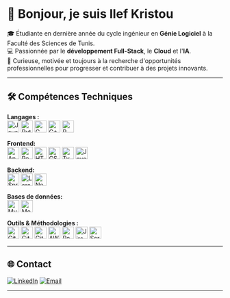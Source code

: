 # 👋 Bonjour, je suis Ilef Kristou  

🎓 Étudiante en dernière année du cycle ingénieur en **Génie Logiciel** à la Faculté des Sciences de Tunis.  
💻 Passionnée par le **développement Full-Stack**, le **Cloud** et l'**IA**.  
🚀 Curieuse, motivée et toujours à la recherche d'opportunités professionnelles pour progresser et contribuer à des projets innovants.  

---

## 🛠️ Compétences Techniques

**Langages :**  
<img src="https://skillicons.dev/icons?i=java" title="Java" height="28" />
<img src="https://skillicons.dev/icons?i=python" title="Python" height="28" />
<img src="https://skillicons.dev/icons?i=c" title="C" height="28" />
<img src="https://skillicons.dev/icons?i=cpp" title="C++" height="28" />
<img src="https://skillicons.dev/icons?i=r" title="R" height="28" />

**Frontend:**  
<img src="https://skillicons.dev/icons?i=angular" title="Angular" height="28" />
<img src="https://skillicons.dev/icons?i=react" title="React" height="28" />
<img src="https://skillicons.dev/icons?i=html" title="HTML5" height="28" />
<img src="https://skillicons.dev/icons?i=css" title="CSS3" height="28" />
<img src="https://skillicons.dev/icons?i=ts" title="TypeScript" height="28" />
<img src="https://skillicons.dev/icons?i=js" title="JavaScript" height="28" />

**Backend:**  
<img src="https://skillicons.dev/icons?i=spring" title="Spring Boot" height="28" />
<img src="https://skillicons.dev/icons?i=laravel" title="Laravel" height="28" />
<img src="https://skillicons.dev/icons?i=nestjs" title="NestJS" height="28" />

**Bases de données:**  
<img src="https://skillicons.dev/icons?i=mysql" title="MySQL" height="28" />
<img src="https://skillicons.dev/icons?i=mongodb" title="MongoDB" height="28" />

**Outils & Méthodologies :**  
<img src="https://skillicons.dev/icons?i=git" title="Git" height="28" />
<img src="https://skillicons.dev/icons?i=github" title="GitHub" height="28" />
<img src="https://skillicons.dev/icons?i=gitlab" title="GitLab" height="28" />
<img src="https://skillicons.dev/icons?i=aws" title="AWS" height="28" />
<img src="https://skillicons.dev/icons?i=postman" title="Postman" height="28" />
<img src="https://skillicons.dev/icons?i=jira" title="Jira" height="28" />
<img src="https://img.shields.io/badge/-Scrum-6DB33F?style=flat" title="Scrum" height="28" />

---

## 🌐 Contact

[![LinkedIn](https://img.shields.io/badge/LinkedIn-0077B5?style=for-the-badge&logo=linkedin&logoColor=white)](https://www.linkedin.com/in/ilef-kristou-99374a302/)
[![Email](https://img.shields.io/badge/Email-D14836?style=for-the-badge&logo=gmail&logoColor=white)](mailto:ilef.kristou@etudiant-fst.utm.tn)

---
